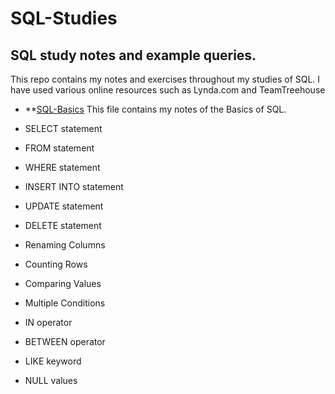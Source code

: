 # SQL-Studies
## SQL study notes and example queries.

This repo contains my notes and exercises throughout my studies of SQL.
I have used various online resources such as Lynda.com and TeamTreehouse

* **[SQL-Basics](https://github.com/HorgeJ/SQL-Studies/blob/master/SQL-Basics.md)
This file contains my notes of the Basics of SQL.

* SELECT statement
* FROM statement
* WHERE statement
* INSERT INTO statement
* UPDATE statement
* DELETE statement
* Renaming Columns
* Counting Rows
* Comparing Values
* Multiple Conditions
* IN operator
* BETWEEN operator
* LIKE keyword
* NULL values
